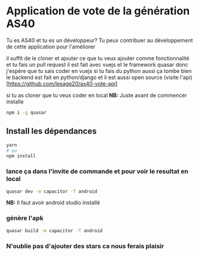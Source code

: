 # Application de vote de la génération AS40 

Tu es AS40 et tu es un développeur? Tu peux contribuer au développement de cette application pour l'améliorer

il suffit de le cloner et ajouter ce que tu veux ajouter comme fonctionnalité et tu fais un pull request
il est fait avec vuejs et le framework quasar donc j'espère que tu sais coder en vuejs
si tu fais du python aussi ça tombe bien le backend est fait en python/django et il est aussi open source
(visite l'api) [https://github.com/lesage20/as40-vote-api]

si tu as cloner que tu veux coder en local
<b>NB:</b> Juste avant de commencer installe

```bash
npm i -g quasar
```

## Install les dépendances
```bash
yarn
# ou
npm install
```

### lance ça dans l'invite de commande et pour voir le resultat en local
```bash
quasar dev -m capacitor -T android
```
<b>NB:</b> Il faut avoir android studio installé


### génère l'apk
```bash
quasar build -m capacitor -T android
```

### N'oublie pas d'ajouter des stars ca nous ferais plaisir
